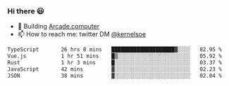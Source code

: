 ### Hi there 😃

- 🔨 Building [Arcade.computer](https://arcade.computer)
- 📫 How to reach me: twitter DM [@kernelsoe](https://twitter.com/kernelsoe)

<!--START_SECTION:waka-->

```txt
TypeScript       26 hrs 8 mins   ████████████████████▓░░░░   82.95 %
Vue.js           1 hr 51 mins    █▒░░░░░░░░░░░░░░░░░░░░░░░   05.92 %
Rust             1 hr 3 mins     █░░░░░░░░░░░░░░░░░░░░░░░░   03.37 %
JavaScript       42 mins         ▓░░░░░░░░░░░░░░░░░░░░░░░░   02.23 %
JSON             38 mins         ▓░░░░░░░░░░░░░░░░░░░░░░░░   02.04 %
```

<!--END_SECTION:waka-->
